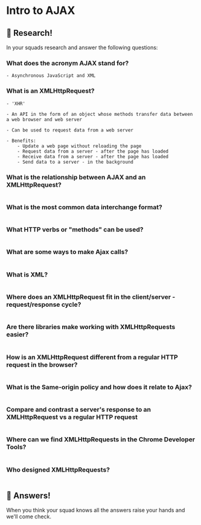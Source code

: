 # Intro to AJAX

## 🔬 Research!

In your squads research and answer the following questions:

### What does the acronym AJAX stand for?

```
- Asynchronous JavaScript and XML

```

### What is an XMLHttpRequest?

```
- 'XHR'

- An API in the form of an object whose methods transfer data between a web browser and web server 

- Can be used to request data from a web server

- Benefits: 
    - Update a web page without reloading the page
    - Request data from a server - after the page has loaded
    - Receive data from a server - after the page has loaded
    - Send data to a server - in the background

```

### What is the relationship between AJAX and an XMLHttpRequest?
```

```

### What is the most common data interchange format? 
```

```

### What HTTP verbs or "methods" can be used?
```

```

### What are some ways to make Ajax calls?
```

```

### What is XML?
```

```

### Where does an XMLHttpRequest fit in the client/server - request/response cycle?
```

```

### Are there libraries make working with XMLHttpRequests easier? 
```

```

### How is an XMLHttpRequest different from a regular HTTP request in the browser?
```

```

### What is the Same-origin policy and how does it relate to Ajax?
```

```

### Compare and contrast a server's response to an XMLHttpRequest vs a regular HTTP request
```

```

### Where can we find XMLHttpRequests in the Chrome Developer Tools?
```

```

### Who designed XMLHttpRequests?
```

```


## 🙋 Answers!

When you think your squad knows all the answers raise your hands and we'll come check.

